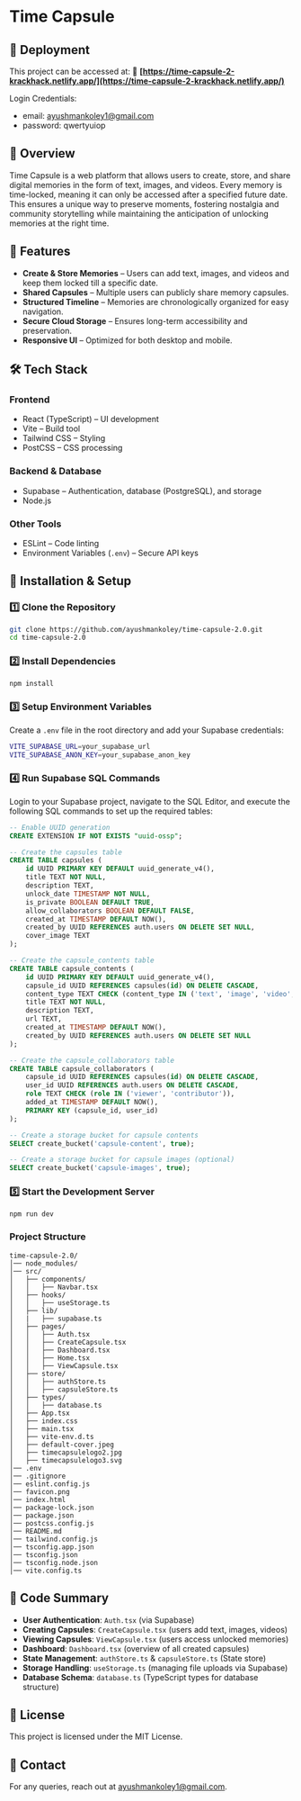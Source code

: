 # Time Capsule

## 🚀 Deployment
This project can be accessed at:
🔗 **[https://time-capsule-2-krackhack.netlify.app/](https://time-capsule-2-krackhack.netlify.app/)**

Login Credentials:
- email: ayushmankoley1@gmail.com
- password: qwertyuiop

## 📌 Overview
Time Capsule is a web platform that allows users to create, store, and share digital memories in the form of text, images, and videos. Every memory is time-locked, meaning it can only be accessed after a specified future date. This ensures a unique way to preserve moments, fostering nostalgia and community storytelling while maintaining the anticipation of unlocking memories at the right time.

## 🚀 Features
- **Create & Store Memories** – Users can add text, images, and videos and keep them locked till a specific date.
- **Shared Capsules** – Multiple users can publicly share memory capsules.
- **Structured Timeline** – Memories are chronologically organized for easy navigation.
- **Secure Cloud Storage** – Ensures long-term accessibility and preservation.
- **Responsive UI** – Optimized for both desktop and mobile.

## 🛠 Tech Stack
### **Frontend**
- React (TypeScript) – UI development
- Vite – Build tool
- Tailwind CSS – Styling
- PostCSS – CSS processing

### **Backend & Database**
- Supabase – Authentication, database (PostgreSQL), and storage
- Node.js

### **Other Tools**
- ESLint – Code linting
- Environment Variables (`.env`) – Secure API keys

## 🔧 Installation & Setup

### 1️⃣ **Clone the Repository**
```sh
git clone https://github.com/ayushmankoley/time-capsule-2.0.git
cd time-capsule-2.0
```

### 2️⃣ **Install Dependencies**
```sh
npm install
```

### 3️⃣ **Setup Environment Variables**
Create a `.env` file in the root directory and add your Supabase credentials:
```sh
VITE_SUPABASE_URL=your_supabase_url
VITE_SUPABASE_ANON_KEY=your_supabase_anon_key
```

### 4️⃣ **Run Supabase SQL Commands**
Login to your Supabase project, navigate to the SQL Editor, and execute the following SQL commands to set up the required tables:
```sql
-- Enable UUID generation
CREATE EXTENSION IF NOT EXISTS "uuid-ossp";

-- Create the capsules table
CREATE TABLE capsules (
    id UUID PRIMARY KEY DEFAULT uuid_generate_v4(),
    title TEXT NOT NULL,
    description TEXT,
    unlock_date TIMESTAMP NOT NULL,
    is_private BOOLEAN DEFAULT TRUE,
    allow_collaborators BOOLEAN DEFAULT FALSE,
    created_at TIMESTAMP DEFAULT NOW(),
    created_by UUID REFERENCES auth.users ON DELETE SET NULL,
    cover_image TEXT
);

-- Create the capsule_contents table
CREATE TABLE capsule_contents (
    id UUID PRIMARY KEY DEFAULT uuid_generate_v4(),
    capsule_id UUID REFERENCES capsules(id) ON DELETE CASCADE,
    content_type TEXT CHECK (content_type IN ('text', 'image', 'video', 'audio', 'document')),
    title TEXT NOT NULL,
    description TEXT,
    url TEXT,
    created_at TIMESTAMP DEFAULT NOW(),
    created_by UUID REFERENCES auth.users ON DELETE SET NULL
);

-- Create the capsule_collaborators table
CREATE TABLE capsule_collaborators (
    capsule_id UUID REFERENCES capsules(id) ON DELETE CASCADE,
    user_id UUID REFERENCES auth.users ON DELETE CASCADE,
    role TEXT CHECK (role IN ('viewer', 'contributor')),
    added_at TIMESTAMP DEFAULT NOW(),
    PRIMARY KEY (capsule_id, user_id)
);

-- Create a storage bucket for capsule contents
SELECT create_bucket('capsule-content', true);

-- Create a storage bucket for capsule images (optional)
SELECT create_bucket('capsule-images', true);
```

### 5️⃣ **Start the Development Server**
```sh
npm run dev
```

### Project Structure
```
time-capsule-2.0/
│── node_modules/
│── src/
│   ├── components/
│   │   ├── Navbar.tsx
│   ├── hooks/
│   │   ├── useStorage.ts
│   ├── lib/
│   |   ├── supabase.ts
│   ├── pages/
│   │   ├── Auth.tsx
│   │   ├── CreateCapsule.tsx
│   │   ├── Dashboard.tsx
│   │   ├── Home.tsx
│   │   ├── ViewCapsule.tsx
│   ├── store/
│   │   ├── authStore.ts
│   │   ├── capsuleStore.ts
│   ├── types/
│   │   ├── database.ts
│   ├── App.tsx
│   ├── index.css
│   ├── main.tsx
│   ├── vite-env.d.ts
│   ├── default-cover.jpeg
│   ├── timecapsulelogo2.jpg
│   ├── timecapsulelogo3.svg
│── .env
│── .gitignore
│── eslint.config.js
│── favicon.png
│── index.html
│── package-lock.json
│── package.json
│── postcss.config.js
│── README.md
│── tailwind.config.js
│── tsconfig.app.json
│── tsconfig.json
│── tsconfig.node.json
│── vite.config.ts

```

## 🚀 Code Summary
- **User Authentication**: `Auth.tsx` (via Supabase)  
- **Creating Capsules**: `CreateCapsule.tsx` (users add text, images, videos)  
- **Viewing Capsules**: `ViewCapsule.tsx` (users access unlocked memories)  
- **Dashboard**: `Dashboard.tsx` (overview of all created capsules)  
- **State Management**: `authStore.ts` & `capsuleStore.ts` (State store)  
- **Storage Handling**: `useStorage.ts` (managing file uploads via Supabase)  
- **Database Schema**: `database.ts` (TypeScript types for database structure)  

## 📜 License
This project is licensed under the MIT License.

## 📧 Contact
For any queries, reach out at [ayushmankoley1@gmail.com](mailto:ayushmankoley1@gmail.com).
